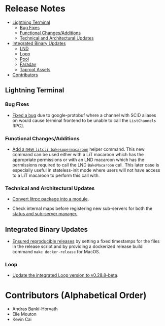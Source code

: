 # Release Notes

- [Lightning Terminal](#lightning-terminal)
  - [Bug Fixes](#bug-fixes)
  - [Functional Changes/Additions](#functional-changesadditions)
  - [Technical and Architectural Updates](#technical-and-architectural-updates)
- [Integrated Binary Updates](#integrated-binary-updates)
  - [LND](#lnd)
  - [Loop](#loop)
  - [Pool](#pool)
  - [Faraday](#faraday)
  - [Taproot Assets](#taproot-assets)
- [Contributors](#contributors-alphabetical-order)

## Lightning Terminal

### Bug Fixes

* [Fixed a bug](https://github.com/lightninglabs/lightning-terminal/pull/850) 
  due to google-protobuf where a channel with SCID aliases on would cause 
  terminal frontend to be unable to call the `ListChannels` RPC].

### Functional Changes/Additions

* [Add a new `litcli bakesupermacaroon`](https://github.com/lightninglabs/lightning-terminal/pull/858) 
  helper command. This new command can be used either with a LiT macaroon which 
  has the appropriate permissions or with an LND macaroon which has the 
  permissions required to call the LND `BakeMacaroon` call. This later case is 
  especially useful in stateless-init mode where users will not have access to 
  a LiT macaroon to perform this call with. 

### Technical and Architectural Updates

* [Convert litrpc package into a module](https://github.com/lightninglabs/lightning-terminal/pull/823).

* Check internal maps before registering new sub-servers for both the 
  [status and sub-server manager.](https://github.com/lightninglabs/lightning-terminal/pull/877)

## Integrated Binary Updates

- [Ensured reproducible
  releases](https://github.com/lightninglabs/lightning-terminal/pull/881) by
  setting a fixed timestamps for the files in the release script and by
  providing a dockerized release build command `make docker-release` for MacOS.

### Loop
* [Update the integrated Loop version to
  v0.28.8-beta](https://github.com/lightninglabs/lightning-terminal/pull/885).

# Contributors (Alphabetical Order)

* Andras Banki-Horvath
* Elle Mouton
* Kevin Cai
